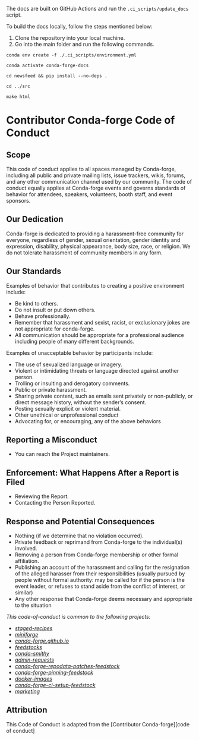 The docs are built on GitHub Actions and run the `.ci_scripts/update_docs` script.

To build the docs locally, follow the steps mentioned below:

1.  Clone the repository into your local machine.
2.  Go into the main folder and run the following commands.

```
conda env create -f ./.ci_scripts/environment.yml
```

```
conda activate conda-forge-docs
```

```
cd newsfeed && pip install --no-deps .
```

```
cd ../src
```

```
make html
```

# Contributor Conda-forge Code of Conduct

## Scope

This code of conduct applies to all spaces managed by Conda-forge, including all public and private mailing lists, issue trackers, wikis, forums, and any other communication channel used by our community. The code of conduct equally applies at Conda-forge events and governs standards of behavior for attendees, speakers, volunteers, booth staff, and event sponsors.

## Our Dedication

Conda-forge is dedicated to providing a harassment-free community for everyone, regardless of gender, sexual orientation, gender identity and expression, disability, physical appearance, body size, race, or religion. We do not tolerate harassment of community members in any form.

## Our Standards

Examples of behavior that contributes to creating a positive environment
include:

- Be kind to others.
- Do not insult or put down others.
- Behave professionally.
- Remember that harassment and sexist, racist, or exclusionary jokes are not appropriate for conda-forge.
- All communication should be appropriate for a professional audience including people of many different backgrounds.

Examples of unacceptable behavior by participants include:

- The use of sexualized language or imagery.
- Violent or intimidating threats or language directed against another person.
- Trolling or insulting and derogatory comments.
- Public or private harassment.
- Sharing private content, such as emails sent privately or non-publicly, or direct message history, without the sender’s consent.
- Posting sexually explicit or violent material.
- Other unethical or unprofessional conduct
- Advocating for, or encouraging, any of the above behaviors

## Reporting a Misconduct

- You can reach the Project maintainers.

## Enforcement: What Happens After a Report is Filed

- Reviewing the Report.
- Contacting the Person Reported.

## Response and Potential Consequences

- Nothing (if we determine that no violation occurred).
- Private feedback or reprimand from Conda-forge to the individual(s) involved.
- Removing a person from Conda-forge membership or other formal affiliation.
- Publishing an account of the harassment and calling for the resignation of the alleged harasser from their responsibilities (usually pursued by people without formal authority: may be called for if the person is the event leader, or refuses to stand aside from the conflict of interest, or similar)
- Any other response that Conda-forge deems necessary and appropriate to the situation

_This code-of-conduct is common to the following projects:_

- _[staged-recipes](https://github.com/conda-forge/staged-recipes)_
- _[miniforge](https://github.com/conda-forge/miniforge)_
- _[conda-forge.github.io](https://github.com/conda-forge/conda-forge.github.io)_
- _[feedstocks](https://github.com/conda-forge/feedstocks)_
- _[conda-smithy](https://github.com/conda-forge/conda-smithy)_
- _[admin-requests](https://github.com/conda-forge/admin-requests)_
- _[conda-forge-repodata-patches-feedstock](https://github.com/conda-forge/conda-forge-repodata-patches-feedstock)_
- _[conda-forge-pinning-feedstock](https://github.com/conda-forge/conda-forge-pinning-feedstock)_
- _[docker-images](https://github.com/conda-forge/docker-images)_
- _[conda-forge-ci-setup-feedstock](https://github.com/conda-forge/conda-forge-ci-setup-feedstock)_
- _[marketing](https://github.com/conda-forge/marketing)_

## Attribution

This Code of Conduct is adapted from the [Contributor Conda-forge][code of conduct]

[homepage]: https://conda-forge.org/docs/orga/governance.html
